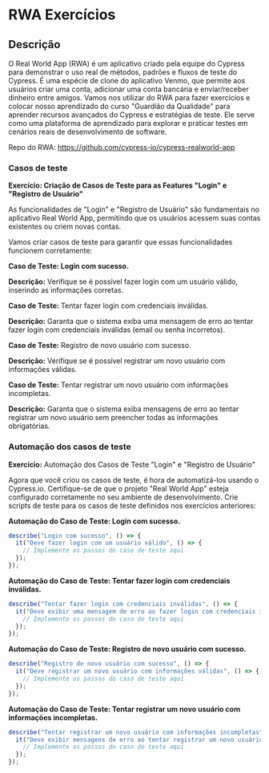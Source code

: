 # RWA Exercícios

## Descrição

O Real World App (RWA) é um aplicativo criado pela equipe do Cypress para demonstrar o uso real de métodos, padrões e fluxos de teste do Cypress. É uma espécie de clone do aplicativo Venmo, que permite aos usuários criar uma conta, adicionar uma conta bancária e enviar/receber dinheiro entre amigos. Vamos nos utilizar do RWA para fazer exercícios e colocar nosso aprendizado do curso "Guardião da Qualidade" para aprender recursos avançados do Cypress e estratégias de teste. Ele serve como uma plataforma de aprendizado para explorar e praticar testes em cenários reais de desenvolvimento de software.

Repo do RWA: https://github.com/cypress-io/cypress-realworld-app

### Casos de teste

**Exercício: Criação de Casos de Teste para as Features "Login" e "Registro de Usuário"**

As funcionalidades de "Login" e "Registro de Usuário" são fundamentais no aplicativo Real World App, permitindo que os usuários acessem suas contas existentes ou criem novas contas.

Vamos criar casos de teste para garantir que essas funcionalidades funcionem corretamente:

**Caso de Teste: Login com sucesso.**

**Descrição:** Verifique se é possível fazer login com um usuário válido, inserindo as informações corretas.

**Caso de Teste:** Tentar fazer login com credenciais inválidas.

**Descrição:** Garanta que o sistema exiba uma mensagem de erro ao tentar fazer login com credenciais inválidas (email ou senha incorretos).

**Caso de Teste:** Registro de novo usuário com sucesso.

**Descrição:** Verifique se é possível registrar um novo usuário com informações válidas.

**Caso de Teste:** Tentar registrar um novo usuário com informações incompletas.

**Descrição:** Garanta que o sistema exiba mensagens de erro ao tentar registrar um novo usuário sem preencher todas as informações obrigatórias.

### Automação dos casos de teste

**Exercício:** Automação dos Casos de Teste "Login" e "Registro de Usuário"

Agora que você criou os casos de teste, é hora de automatizá-los usando o Cypress.io.
Certifique-se de que o projeto "Real World App" esteja configurado corretamente no seu ambiente de desenvolvimento.
Crie scripts de teste para os casos de teste definidos nos exercícios anteriores:

**Automação do Caso de Teste: Login com sucesso.**

```javascript
describe("Login com sucesso", () => {
  it("Deve fazer login com um usuário válido", () => {
    // Implemente os passos do caso de teste aqui
  });
});
```

**Automação do Caso de Teste: Tentar fazer login com credenciais inválidas.**

```javascript
describe("Tentar fazer login com credenciais inválidas", () => {
  it("Deve exibir uma mensagem de erro ao fazer login com credenciais inválidas", () => {
    // Implemente os passos do caso de teste aqui
  });
});
```

**Automação do Caso de Teste: Registro de novo usuário com sucesso.**

```javascript
describe("Registro de novo usuário com sucesso", () => {
  it("Deve registrar um novo usuário com informações válidas", () => {
    // Implemente os passos do caso de teste aqui
  });
});
```

**Automação do Caso de Teste: Tentar registrar um novo usuário com informações incompletas.**

```javascript
describe("Tentar registrar um novo usuário com informações incompletas", () => {
  it("Deve exibir mensagens de erro ao tentar registrar um novo usuário sem preencher todas as informações obrigatórias", () => {
    // Implemente os passos do caso de teste aqui
  });
});
```
